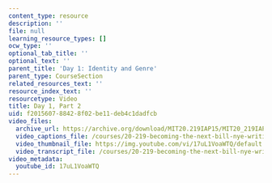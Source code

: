 ```yaml
---
content_type: resource
description: ''
file: null
learning_resource_types: []
ocw_type: ''
optional_tab_title: ''
optional_text: ''
parent_title: 'Day 1: Identity and Genre'
parent_type: CourseSection
related_resources_text: ''
resource_index_text: ''
resourcetype: Video
title: Day 1, Part 2
uid: f2015607-8842-8f02-be11-deb4c1dadfcb
video_files:
  archive_url: https://archive.org/download/MIT20.219IAP15/MIT20_219IAP15_D01P2_300k.mp4
  video_captions_file: /courses/20-219-becoming-the-next-bill-nye-writing-and-hosting-the-educational-show-january-iap-2015/40a98f8fdee9557d8039eb3eff35f2a0_17uL1VoaWTQ.vtt
  video_thumbnail_file: https://img.youtube.com/vi/17uL1VoaWTQ/default.jpg
  video_transcript_file: /courses/20-219-becoming-the-next-bill-nye-writing-and-hosting-the-educational-show-january-iap-2015/ee23cc1e7f1a22191148df38d63ece52_17uL1VoaWTQ.pdf
video_metadata:
  youtube_id: 17uL1VoaWTQ
---
```

